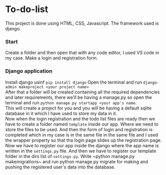 # To-do-list
This project is done using HTML, CSS, Javascript. The framework used is django.
### Start
Create a folder and then open that with any code editor, I used VS code in my case. Make a login and registration form.
### Django application
Install django usinf `pip install django`
Open the terminal and run `django-admin makeproject <your project name>`<br>
After that a folder will be created containing all the required dependencies and later requirements, there we'll be having a manage.py so open the terminal and run `python manage.py startapp <your app's name`.<br>
This will create a project for you and you will be having a default sqlite database in it which I have used to store my data in it.<br>
Now when the login registration and the todo list files are ready then we have to create a folder named `template` inside our app. Where we need to store the files to be used.
And then the form of login and registration is completed which in my case is in the same file in the same file and I used the wrapper property so that tha login page slides up the registration page.
Now we have to register our app inside the django where the app name is written in the `settings.py` file. And then we have to register our template folder in the dirs list of `settings.py`.
Write ~python manage.py makemigrations~  and run python manage.py migrate for making and pushing the registered user's data into the database.
